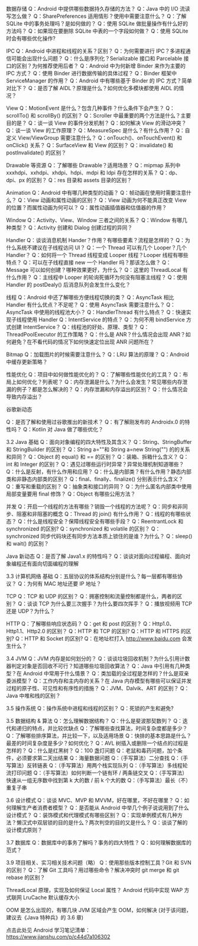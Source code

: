 数据存储
Q：Android 中提供哪些数据持久存储的方法？
Q：Java 中的 I/O 流读写怎么做？
Q：SharePreferences 适用情形？使用中需要注意什么？
Q：了解 SQLite 中的事务处理吗？是如何做的？
Q：使用 SQLite 做批量操作有什么好的方法吗？
Q：如果现在要删除 SQLite 中表的一个字段如何做？
Q：使用 SQLite 时会有哪些优化操作?

IPC
Q：Android 中进程和线程的关系？区别？
Q：为何需要进行 IPC？多进程通信可能会出现什么问题？
Q：什么是序列化？Serializable 接口和 Parcelable 接口的区别？为何推荐使用后者？
Q：Android 中为何新增 Binder 来作为主要的 IPC 方式？
Q：使用 Binder 进行数据传输的具体过程？
Q：Binder 框架中 ServiceManager 的作用？
Q：Android 中有哪些基于 Binder 的 IPC 方式？简单对比下？
Q：是否了解 AIDL？原理是什么？如何优化多模块都使用 AIDL 的情况？

View
Q：MotionEvent 是什么？包含几种事件？什么条件下会产生？
Q：scrollTo() 和 scrollBy() 的区别？
Q：Scroller 中最重要的两个方法是什么？主要目的是？
Q：谈一谈 View 的事件分发机制？
Q：如何解决 View 的滑动冲突？
Q：谈一谈 View 的工作原理？
Q：MeasureSpec 是什么？有什么作用？
Q：自定义 View/ViewGroup 需要注意什么？
Q：onTouch()、onTouchEvent() 和 onClick() 关系？
Q：SurfaceView 和 View 的区别？
Q：invalidate() 和 postInvalidate() 的区别？

Drawable 等资源
Q：了解哪些 Drawable？适用场景？
Q：mipmap 系列中 xxxhdpi、xxhdpi、xhdpi、hdpi、mdpi 和 ldpi 存在怎样的关系？
Q：dp、dpi、px 的区别？
Q：res 目录和 assets 目录的区别？

Animation
Q：Android 中有哪几种类型的动画？
Q：帧动画在使用时需要注意什么？
Q：View 动画和属性动画的区别？
Q：View 动画为何不能真正改变 View 的位置？而属性动画为何可以？
Q：属性动画插值器和估值器的作用？

Window
Q：Activity、View、Window 三者之间的关系？
Q：Window 有哪几种类型？
Q：Activity 创建和 Dialog 创建过程的异同？

Handler
Q：谈谈消息机制 Hander？作用？有哪些要素？流程是怎样的？
Q：为什么系统不建议在子线程访问 UI？
Q：一个 Thread 可以有几个 Looper？几个 Handler？
Q：如何将一个 Thread 线程变成 Looper 线程？Looper 线程有哪些特点？
Q：可以在子线程直接 new 一个 Handler 吗？那该怎么做？
Q：Message 可以如何创建？哪种效果更好，为什么？
Q：这里的 ThreadLocal 有什么作用？
Q：主线程中 Looper 的轮询死循环为何没有阻塞主线程？
Q：使用 Handler 的 postDealy() 后消息队列会发生什么变化？

线程
Q：Android 中还了解哪些方便线程切换的类？
Q：AsyncTask 相比 Handler 有什么优点？不足呢？
Q：使用 AsyncTask 需要注意什么？
Q：AsyncTask 中使用的线程池大小？
Q：HandlerThread 有什么特点？
Q：快速实现子线程使用 Handler
Q：IntentService 的特点？
Q：为何不用 bindService 方式创建 IntentService？
Q：线程池的好处、原理、类型？
Q：ThreadPoolExecutor 的工作策略？
Q：什么是 ANR？什么情况会出现 ANR？如何避免？在不看代码的情况下如何快速定位出现 ANR 问题所在？

Bitmap
Q：加载图片的时候需要注意什么？
Q：LRU 算法的原理？
Q：Android 中缓存更新策略？

性能优化
Q：项目中如何做性能优化的？
Q：了解哪些性能优化的工具？
Q：布局上如何优化？列表呢？
Q：内存泄漏是什么？为什么会发生？常见哪些内存泄漏的例子？都是怎么解决的？
Q：内存泄漏和内存溢出的区别？
Q：什么情况会导致内存溢出？

谷歌新动态

Q：是否了解和使用过谷歌推出的新技术？
Q：有了解刚发布的 Androidx.0 的特性吗？
Q：Kotlin 对 Java 做了哪些优化？

3.2 Java
基础
Q：面向对象编程的四大特性及其含义？
Q：String、StringBuffer 和 StringBuilder 的区别？
Q：String a=""和 String a=new String("") 的的关系和异同？
Q：Object 的 equal() 和 == 的区别？
Q：装箱、拆箱什么含义？
Q：int 和 Integer 的区别？
Q：遇见过哪些运行时异常？异常处理机制知道哪些？
Q：什么是反射，有什么作用和应用？
Q：什么是内部类？有什么作用？静态内部类和非静态内部类的区别？
Q：final、finally、finalize() 分别表示什么含义？
Q：重写和重载的区别？
Q：抽象类和接口的异同？
Q：为什么匿名内部类中使用局部变量要用 final 修饰？
Q：Object 有哪些公用方法？

并发
Q：开启一个线程的方法有哪些？销毁一个线程的方法呢？
Q：同步和非同步、阻塞和非阻塞的概念
Q：Thread 的 join() 有什么作用？
Q：线程的有哪些状态？
Q：什么是线程安全？保障线程安全有哪些手段？
Q：ReentrantLock 和 synchronized 的区别?
Q：synchronized 和 volatile 的区别？
Q：synchronized 同步代码块还有同步方法本质上锁住的是谁？为什么？
Q：sleep() 和 wait() 的区别？

Java 新动态
Q：是否了解 Java1.x 的特性吗？
Q：谈谈对面向过程编程、面向对象编程还有面向切面编程的理解

3.3 计算机网络
基础
Q：五层协议的体系结构分别是什么？每一层都有哪些协议？
Q：为何有 MAC 地址还要 IP 地址？

TCP
Q：TCP 和 UDP 的区别？
Q：拥塞控制和流量控制都是什么，两者的区别？
Q：谈谈 TCP 为什么要三次握手？为什么要四次挥手？
Q：播放视频用 TCP 还是 UDP？为什么？

HTTP
Q：了解哪些响应状态码？
Q：get 和 post 的区别？
Q：Http1.0、Http1.1、Http2.0 的区别？
Q：HTTP 和 TCP 的区别?
Q：HTTP 和 HTTPS 的区别?
Q：HTTP 和 Socket 的区别?
Q：在地址栏打入 http://www.baidu.com 会发生什么？

3.4 JVM
Q：JVM 内存是如何划分的？
Q：谈谈垃圾回收机制？为什么引用计数器判定对象是否回收不可行？知道哪些垃圾回收算法？
Q：Java 中引用有几种类型？在 Android 中常用于什么情景？
Q：类加载的全过程是怎样的？什么是双亲委派模型？
Q：工作内存和主内存的关系？在 Java 内存模型有哪些可以保证并发过程的原子性、可见性和有序性的措施？
Q：JVM、Dalvik、ART 的区别？
Q：Java 中堆和栈的区别？

3.5 操作系统
Q：操作系统中进程和线程的区别？
Q：死锁的产生和避免?

3.5 数据结构 & 算法
Q：怎么理解数据结构？
Q：什么是斐波那契数列？
Q：迭代和递归的特点，并比较优缺点
Q：了解哪些查找算法，时间复杂度都是多少？
Q：了解哪些排序算法，并比较一下，以及适用场景
Q：快排的基本思路是什么？最差的时间复杂度是多少？如何优化？
Q：AVL 树插入或删除一个结点的过程是怎样的？
Q：什么是红黑树？
Q：100 盏灯问题
Q：老鼠和毒药问题，加个条件，必须要求第二天出结果
Q：海量数据问题
Q：（手写算法）二分查找
Q：（手写算法）反转链表
Q：（手写算法）用两个栈实现队列
Q：（手写算法）多线程轮流打印问题
Q：（手写算法）如何判断一个链有环 / 两条链交叉
Q：（手写算法）快速从一组无序数中找到第 k 大的数 / 前 k 个大的数
Q：（手写算法）最长（不）重复子串

3.6 设计模式
Q：谈谈 MVC、MVP 和 MVVM，好在哪里，不好在哪里？
Q：如何理解生产者消费者模型？
Q：是否能从 Android 中举几个例子说说用到了什么设计模式？
Q：装饰模式和代理模式有哪些区别？
Q：实现单例模式有几种方法？懒汉式中双层锁的目的是什么？两次判空的目的又是什么？
Q：谈谈了解的设计模式原则？

3.7 数据库
Q：数据库中的事务了解吗？事务的四大特性？
Q：如何理解数据库的范式？

3.9 项目相关、实习相关技术问题（略）
Q：使用那些版本控制工具？Git 和 SVN 的区别？
Q：了解 Git 工具吗？用过哪些命令？解决冲突时 git merge 和 git rebase 的区别？

ThreadLocal 原理，实现及如何保证 Local 属性？
Android 代码中实现 WAP 方式联网
LruCache 默认缓存大小



OOM 是怎么出现的，有哪几块 JVM 区域会产生 OOM，如何解决 (对于该问题，建议去《Java 特种兵》的 3.6 章)



点击此处见 Android 学习笔记清单：
https://www.jianshu.com/p/c44d7a106302